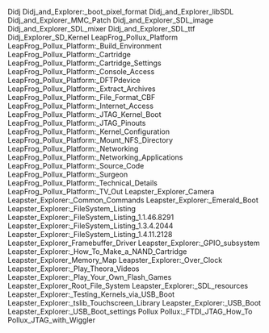 Didj
Didj_and_Explorer:_boot_pixel_format
Didj_and_Explorer_libSDL
Didj_and_Explorer_MMC_Patch
Didj_and_Explorer_SDL_image
Didj_and_Explorer_SDL_mixer
Didj_and_Explorer_SDL_ttf
Didj_Explorer_SD_Kernel
LeapFrog_Pollux_Platform
LeapFrog_Pollux_Platform:_Build_Environment
LeapFrog_Pollux_Platform:_Cartridge
LeapFrog_Pollux_Platform:_Cartridge_Settings
LeapFrog_Pollux_Platform:_Console_Access
LeapFrog_Pollux_Platform:_DFTPdevice
LeapFrog_Pollux_Platform:_Extract_Archives
LeapFrog_Pollux_Platform:_File_Format_CBF
LeapFrog_Pollux_Platform:_Internet_Access
LeapFrog_Pollux_Platform:_JTAG_Kernel_Boot
LeapFrog_Pollux_Platform:_JTAG_Pinouts
LeapFrog_Pollux_Platform:_Kernel_Configuration
LeapFrog_Pollux_Platform:_Mount_NFS_Directory
LeapFrog_Pollux_Platform:_Networking
LeapFrog_Pollux_Platform:_Networking_Applications
LeapFrog_Pollux_Platform:_Source_Code
LeapFrog_Pollux_Platform:_Surgeon
LeapFrog_Pollux_Platform:_Technical_Details
LeapFrog_Pollux_Platform:_TV_Out
Leapster_Explorer_Camera
Leapster_Explorer:_Common_Commands
Leapster_Explorer:_Emerald_Boot
Leapster_Explorer:_FileSystem_Listing
Leapster_Explorer:_FileSystem_Listing_1.1.46.8291
Leapster_Explorer:_FileSystem_Listing_1.3.4.2044
Leapster_Explorer:_FileSystem_Listing_1.4.11.2128
Leapster_Explorer_Framebuffer_Driver
Leapster_Explorer:_GPIO_subsystem
Leapster_Explorer:_How_To_Make_a_NAND_Cartridge
Leapster_Explorer_Memory_Map
Leapster_Explorer:_Over_Clock
Leapster_Explorer:_Play_Theora_Videos
Leapster_Explorer:_Play_Your_Own_Flash_Games
Leapster_Explorer_Root_File_System
Leapster_Explorer:_SDL_resources
Leapster_Explorer:_Testing_Kernels_via_USB_Boot
Leapster_Explorer:_tslib_Touchscreen_Library
Leapster_Explorer:_USB_Boot
Leapster_Explorer:_USB_Boot_settings
Pollux
Pollux:_FTDI_JTAG_How_To
Pollux_JTAG_with_Wiggler
